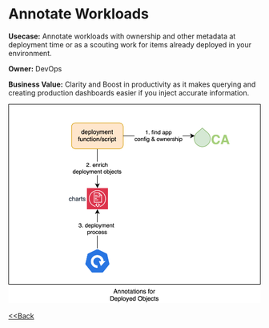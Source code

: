 # Annotate Workloads 

**Usecase:** Annotate workloads with ownership and other metadata at deployment time or as a scouting work for items already deployed in your environment.

**Owner:** DevOps

**Business Value:**  Clarity and Boost in productivity as it makes querying and creating production dashboards easier if you inject accurate information.

![Issue Assignment](../assets/images/usecases/11.annotate.svg)

[<<Back](../usecases.md)
